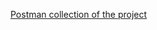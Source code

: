 


[Postman collection of the project](https://.postman.co/workspace/Personal-Workspace~cdafb68a-93ad-4f8d-bb9d-f595e6d7f2c2/collection/34133643-ee2254a1-b0b2-449f-9ec8-e0107d750742?action=share&creator=34133643)